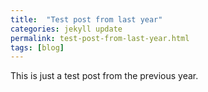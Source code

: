 ```yaml
---
title:  "Test post from last year"
categories: jekyll update
permalink: test-post-from-last-year.html
tags: [blog]
---
```


This is just a test post from the previous year.


